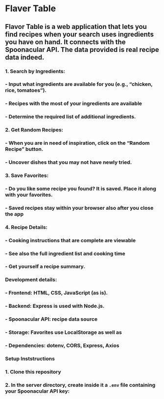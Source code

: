 # Flaver Table 

## Flavor Table is a web application that lets you find recipes when your search uses ingredients you have on hand. It connects with the Spoonacular API. The data provided is real recipe data indeed.

### 1. **Search by Ingredients**:
### - Input what ingredients are available for you (e.g., “chicken, rice, tomatoes”).
### - Recipes with the most of your ingredients are available
### - Determine the required list of additional ingredients.

### 2. **Get Random Recipes**:
### - When you are in need of inspiration, click on the “Random Recipe” button.
### - Uncover dishes that you may not have newly tried.

### 3. **Save Favorites**:
### - Do you like some recipe you found? It is saved. Place it along with your favorites.
### - Saved recipes stay within your browser also after you close the app

### 4. **Recipe Details**:
### - Cooking instructions that are complete are viewable
### - See also the full ingredient list and cooking time
### - Get yourself a recipe summary.

### **Development details**:
### - Frontend: HTML, CSS, JavaScript (as is).
### - Backend: Express is used with Node.js.
### - Spoonacular API: recipe data source
### - Storage: Favorites use LocalStorage as well as
### - Dependencies: dotenv, CORS, Express, Axios

### **Setup Inststructions**
### 1. Clone this repository
### 2. In the server directory, create inside it a `.env` file containing your Spoonacular API key: